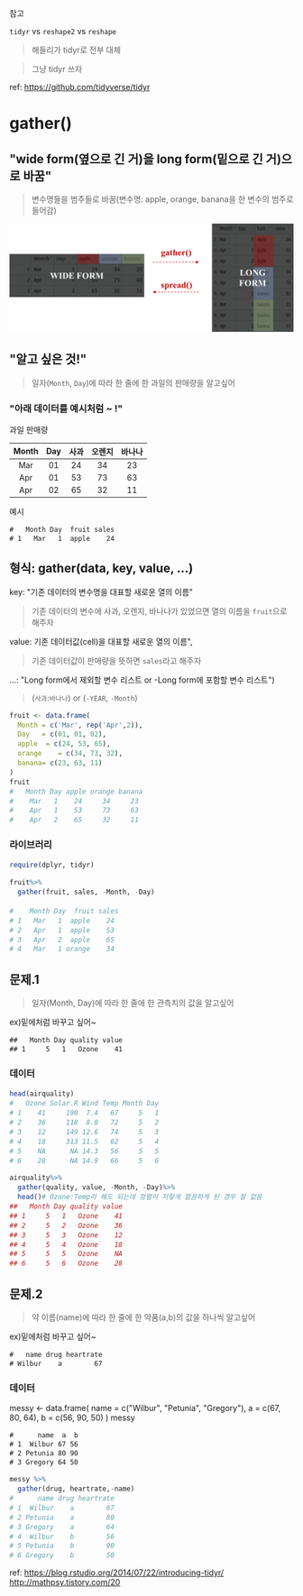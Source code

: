 참고

`tidyr` vs `reshape2` vs `reshape`

> 해들리가 tidyr로 전부 대체

> 그냥 tidyr 쓰자

ref: https://github.com/tidyverse/tidyr


# gather()
## "wide form(옆으로 긴 거)을 long form(밑으로 긴 거)으로 바꿈"
> 변수명들을 범주들로 바꿈(변수명: apple, orange, banana을 한 변수의 범주로 들어감)


<p align="center">
<img src="img/package-tidyr.png">
</p>

## "알고 싶은 것!"

> 일자(`Month`, `Day`)에 따라 한 줄에 한 과일의 판매량을 알고싶어

### "아래 데이터를 예시처럼 ~ !"
과일 판매량

Month|Day|사과|오렌지|바나나
:---:|:---:|:---:|:---:|:---:
Mar|01|24|34|23 
Apr|01|53|73|63
Apr|02|65|32|11


예시
```
#   Month Day  fruit sales
# 1   Mar   1  apple    24
```


## 형식: gather(data, key, value, ...)
key: "기존 데이터의 변수명을 대표할 새로운 열의 이름"
> 기존 데이터의 변수에 사과, 오렌지, 바나나가 있었으면 열의 이름을 `fruit`으로 해주자

value: 기존 데이터값(cell)을 대표할 새로운 열의 이름",
> 기존 데이터값이 판매량을 뜻하면 `sales`라고 해주자

...: "Long form에서 제외할 변수 리스트 or -Long form에 포함할 변수 리스트")
> (`사과`:`바나나`) or (`-YEAR`, `-Month`)

```r
fruit <- data.frame(
  Month = c('Mar', rep('Apr',2)),
  Day   = c(01, 01, 02),
  apple  = c(24, 53, 65),
  orange    = c(34, 73, 32),
  banana= c(23, 63, 11)
)
fruit
#   Month Day apple orange banana
#    Mar   1    24     34     23
#    Apr   1    53     73     63
#    Apr   2    65     32     11
```
### 라이브러리
```r
require(dplyr, tidyr)
```
```r
fruit%>%
  gather(fruit, sales, -Month, -Day)

#    Month Day  fruit sales
# 1   Mar   1  apple    24
# 2   Apr   1  apple    53
# 3   Apr   2  apple    65
# 4   Mar   1 orange    34
```

## 문제.1
> 일자(Month, Day)에 따라 한 줄에 한 관측치의 값을 알고싶어

ex)밑에처럼 바꾸고 싶어~
```
##   Month Day quality value
## 1     5   1   Ozone    41
```
### 데이터 
```r
head(airquality)
#   Ozone Solar.R Wind Temp Month Day
# 1    41     190  7.4   67     5   1
# 2    36     118  8.0   72     5   2
# 3    12     149 12.6   74     5   3
# 4    18     313 11.5   62     5   4
# 5    NA      NA 14.3   56     5   5
# 6    28      NA 14.9   66     5   6
```
```r
airquality%>%
  gather(quality, value, -Month, -Day)%>%
  head()# Ozone:Temp라 해도 되는데 정렬이 저렇게 깔끔하게 된 경우 잘 없음
##   Month Day quality value
## 1     5   1   Ozone    41
## 2     5   2   Ozone    36
## 3     5   3   Ozone    12
## 4     5   4   Ozone    18
## 5     5   5   Ozone    NA
## 6     5   6   Ozone    28
```
## 문제.2
> 약 이름(name)에 따라 한 줄에 한 약품(a,b)의 값을 하나씩 알고싶어

ex)밑에처럼 바꾸고 싶어~
```
#   name drug heartrate
# Wilbur    a        67
````
### 데이터 
messy <- data.frame(
  name = c("Wilbur", "Petunia", "Gregory"),
  a = c(67, 80, 64),
  b = c(56, 90, 50)
)
messy
```
#      name  a  b
# 1  Wilbur 67 56
# 2 Petunia 80 90
# 3 Gregory 64 50
```
```r
messy %>%
  gather(drug, heartrate,-name)
#      name drug heartrate
# 1  Wilbur    a        67
# 2 Petunia    a        80
# 3 Gregory    a        64
# 4  Wilbur    b        56
# 5 Petunia    b        90
# 6 Gregory    b        50
```

ref: 
https://blog.rstudio.org/2014/07/22/introducing-tidyr/
http://mathpsy.tistory.com/20

